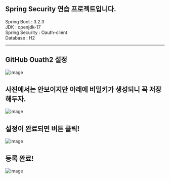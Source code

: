 ## Spring Security 연습 프로젝트입니다.
Spring Boot : 3.2.3  
JDK : openjdk-17  
Spring Security : Oauth-client  
Database : H2  

---
## GitHub Ouath2 설정
![image](https://github.com/dodudi/spring-security/assets/26371135/2681b91c-85eb-47d8-a388-792a773d3c5f)
## 사진에서는 안보이지만 아래에 비밀키가 생성되니 꼭 저장해두자.
![image](https://github.com/dodudi/spring-security/assets/26371135/50729a24-fca4-423c-bc49-5a6eaf5b9d58)
## 설정이 완료되면 버튼 클릭!
![image](https://github.com/dodudi/spring-security/assets/26371135/1c5ee92f-0825-4248-852d-ea32cd06b5bc)
## 등록 완료!
![image](https://github.com/dodudi/spring-security/assets/26371135/04c8ce0d-18b0-4bd9-9fd2-c2da36d7d5ff)
